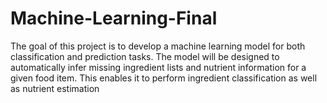 # Machine-Learning-Final
The goal of this project is to develop a machine learning model for both classification and prediction tasks. The model will be designed to automatically infer missing ingredient lists and nutrient information for a given food item. This enables it to perform ingredient classification as well as nutrient estimation
